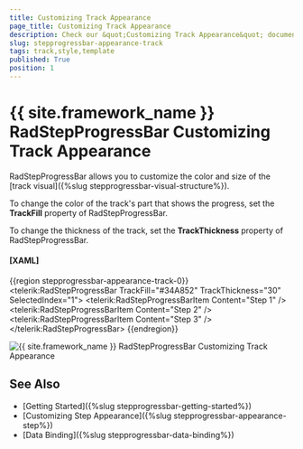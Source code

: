 ```yaml
---
title: Customizing Track Appearance
page_title: Customizing Track Appearance
description: Check our &quot;Customizing Track Appearance&quot; documentation article for the RadStepProgressBar control.
slug: stepprogressbar-appearance-track
tags: track,style,template
published: True
position: 1
---
```


# {{ site.framework_name }} RadStepProgressBar Customizing Track Appearance

RadStepProgressBar allows you to customize the color and size of the [track visual]({%slug stepprogressbar-visual-structure%}).

To change the color of the track's part that shows the progress, set the __TrackFill__ property of RadStepProgressBar.

To change the thickness of the track, set the __TrackThickness__ property of RadStepProgressBar.

#### __[XAML]__
{{region stepprogressbar-appearance-track-0}}
	<telerik:RadStepProgressBar TrackFill="#34A852" TrackThickness="30" SelectedIndex="1">
		<telerik:RadStepProgressBarItem Content="Step 1" />
		<telerik:RadStepProgressBarItem Content="Step 2" />
		<telerik:RadStepProgressBarItem Content="Step 3" />
	</telerik:RadStepProgressBar>
{{endregion}}

![{{ site.framework_name }} RadStepProgressBar Customizing Track Appearance](images/stepprogressbar-appearance-track-0.png)

## See Also
* [Getting Started]({%slug stepprogressbar-getting-started%})
* [Customizing Step Appearance]({%slug stepprogressbar-appearance-step%})
* [Data Binding]({%slug stepprogressbar-data-binding%})